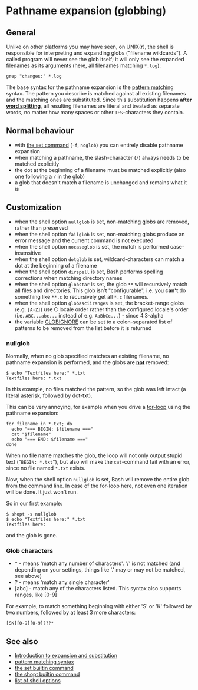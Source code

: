 # Pathname expansion (globbing)

## General

Unlike on other platforms you may have seen, on UNIX(r), the shell is
responsible for interpreting and expanding globs ("filename wildcards").
A called program will never see the glob itself; it will only see the
expanded filenames as its arguments (here, all filenames matching
`*.log`):

    grep "changes:" *.log

The base syntax for the pathname expansion is the [pattern
matching](syntax/pattern.md) syntax. The pattern you describe is matched
against all existing filenames and the matching ones are substituted.
Since this substitution happens **after [word
splitting](syntax/expansion/wordsplit.md)**, all resulting filenames are
literal and treated as separate words, no matter how many spaces or
other `IFS`-characters they contain.

## Normal behaviour

- with [the set command](commands/builtin/set.md) (`-f`, `noglob`) you can
  entirely disable pathname expansion
- when matching a pathname, the slash-character (`/`) always needs to be
  matched explicitly
- the dot at the beginning of a filename must be matched explicitly
  (also one following a `/` in the glob)
- a glob that doesn't match a filename is unchanged and remains what it
  is

## Customization

- when the shell option `nullglob` is set, non-matching globs are
  removed, rather than preserved
- when the shell option `failglob` is set, non-matching globs produce an
  error message and the current command is not executed
- when the shell option `nocaseglob` is set, the match is performed
  case-insensitive
- when the shell option `dotglob` is set, wildcard-characters can match
  a dot at the beginning of a filename
- when the shell option `dirspell` is set, Bash performs spelling
  corrections when matching directory names
- when the shell option `globstar` is set, the glob `**` will
  recursively match all files and directories. This glob isn't
  "configurable", i.e. you **can't** do something like `**.c` to
  recursively get all `*.c` filenames.
- when the shell option `globasciiranges` is set, the bracket-range
  globs (e.g. `[A-Z]`) use C locale order rather than the configured
  locale's order (i.e. `ABC...abc...` instead of e.g. `AaBbCc...`) -
  since 4.3-alpha
- the variable [GLOBIGNORE](syntax/shellvars.md#GLOBIGNORE) can be set to
  a colon-separated list of patterns to be removed from the list before
  it is returned

### nullglob

Normally, when no glob specified matches an existing filename, no
pathname expansion is performed, and the globs are <u>**not**</u>
removed:

    $ echo "Textfiles here:" *.txt
    Textfiles here: *.txt

In this example, no files matched the pattern, so the glob was left
intact (a literal asterisk, followed by dot-txt).

This can be very annoying, for example when you drive a
[for-loop](syntax/ccmd/classic_for.md) using the pathname expansion:

    for filename in *.txt; do
      echo "=== BEGIN: $filename ==="
      cat "$filename"
      echo "=== END: $filename ==="
    done

When no file name matches the glob, the loop will not only output stupid
text ("`BEGIN: *.txt`"), but also will make the `cat`-command fail with
an error, since no file named `*.txt` exists.

Now, when the shell option `nullglob` is set, Bash will remove the
entire glob from the command line. In case of the for-loop here, not
even one iteration will be done. It just won't run.

So in our first example:

    $ shopt -s nullglob
    $ echo "Textfiles here:" *.txt
    Textfiles here:

and the glob is gone.

### Glob characters

- \* - means 'match any number of characters'. '/' is not matched (and
  depending on your settings, things like '.' may or may not be matched,
  see above)
- ? - means 'match any single character'
- \[abc\] - match any of the characters listed. This syntax also
  supports ranges, like \[0-9\]

For example, to match something beginning with either 'S' or 'K'
followed by two numbers, followed by at least 3 more characters:

    [SK][0-9][0-9]???*

## See also

- [Introduction to expansion and substitution](syntax/expansion/intro.md)
- [pattern matching syntax](syntax/pattern.md)
- [the set builtin command](commands/builtin/set.md)
- [the shopt builtin command](commands/builtin/shopt.md)
- [list of shell options](internals/shell_options.md)
